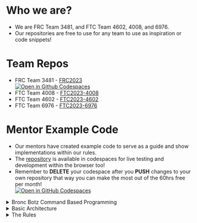 # Who we are?
* We are FRC Team 3481, and FTC Team 4602, 4008, and 6976.
* Our repositories are free to use for any team to use as inspiration or code snippets!

# Team Repos
* FRC Team 3481 - [FRC2023](https://github.com/BroncBotz3481/FRC2023)  
[![Open in Github Codespaces](https://github.com/codespaces/badge.svg)](https://github.com/codespaces/new?hide_repo_select=true&ref=main&repo=508873808)
* FTC Team 4008 - [FTC2023-4008](https://github.com/BroncBotz3481/FTC2023-4008)
* FTC Team 4602 - [FTC2023-4602](https://github.com/BroncBotz3481/FTC2023-4602) 
* FTC Team 6976 - [FTC2023-6976](https://github.com/BroncBotz3481/FTC2023-6976)

# Mentor Example Code
* Our mentors have created example code to serve as a guide and show implementations within our rules.
* The [repository](https://github.com/BroncBotz3481/FRC2022-MENTOR) is available in codespaces for live testing and development within the browser too! 
* Remember to **DELETE** your codespace after you **PUSH** changes to your own repository that way you can make the most out of the 60hrs free per month!  
[![Open in GitHub Codespaces](https://github.com/codespaces/badge.svg)](https://github.com/codespaces/new?hide_repo_select=true&ref=main&repo=567809275)

<details><summary>Bronc Botz Command Based Programming</summary>  

* Our organization follows the coding paradigm within the new CommandBased programming framework for FRC based off of ["The Art of Unix Programming"](https://www.catb.org/~esr/writings/taoup/html/ch01s06.html) rules.  
* Our interpretation is as follows:
  * Subsystems = Interface  
  * Commands = Engines  
  * Policy = Policy  

</details>
<details><summary>Basic Architecture</summary>  

* All Subsystems **MUST** have a "Policy Class" which contains static variables that may be userful to access about that subsystem without having to fetch the object itself. 
  * Policy classes **MUST** be used for **ANY** algorithmic operation affecting a subsytem (if/then's).  
* All algorithmic operations must be done via static functions within the "Policy Class".
  * This is done to ensure subsystem classes are exclusively operation oriented and do not stray into algorithmic operations causing the time to comprehend a class to rise significantly.  
* Subsystems are programmatic representations of physical systems, psuedo-subsystems may exist for the sole purpose of providing and interpreting abstracted sensor feedback (like vision processing).  
* All subsytems must have a default command which returns them to a "normal" state.  
* Sometimes default commands must change between autonomous and teleop modes.  
* Commands are simple actions and must be seperated as such, if a complex action needs to occur it should be within a ParallelCommandGroup or similar unless there is a ligitimate reason that it cannot be done that way.  
* The subsystems commands folder contain only packages representing each subsystem OR subsystem grouping.  
* All utility classes must be in their own package seperate from the commands and subsystems folder.  
* All functions serve one purpose.  
  * For example if a motor controller needs configured there should be a single function which configures that motor controller.  

</details>
<details><summary>The Rules</summary>  

1. Rule of Modularity  
> Write simple parts connected by clean interfaces.  
2. Rule of Clarity  
> Clarity is better than cleverness.  
3. Rule of Composition  
> Design programs to be connected to other programs.  
4. Rule of Separation  
> Separate policy from mechanism; separate interfaces from engines.  
5. Rule of Simplicity  
> Design for simplicity; add complexity only where you must.  
6. Rule of Parsimony  
> Write a big program only when it is clear by demonstration that nothing else will do.  
7. Rule of Transparency  
> Design for visibility to make inspection and debugging easier.  
8. Rule of Robustness  
> Robustness is the child of transparency and simplicity.  
9. Rule of Representation  
> Fold knowledge into data so program logic can be stupid and robust.  
10. Rule of Least Surprise  
> In interface design, always do the least surprising thing.  
11. Rule of Silence  
> When a program has nothing surprising to say, it should say nothing.  
12. Rule of Repair  
> When you must fail, fail noisily and as soon as possible.  
13. Rule of Economy  
> Programmer time is expensive; conserve it in preference to machine time.  
14. Rule of Generation  
> Avoid hand-hacking; write programs to write programs when you can.  
15. Rule of Optimization  
> Prototype before polishing. Get it working before you optimize it.  
16. Rule of Diversity  
> Distrust all claims for “one true way”.  
17. Rule of Extensibility  
> Design for the future, because it will be here sooner than you think.  

</details>
